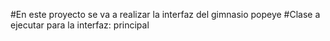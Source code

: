 #En este proyecto se va a realizar la interfaz del gimnasio popeye 
#Clase a ejecutar para la interfaz: principal